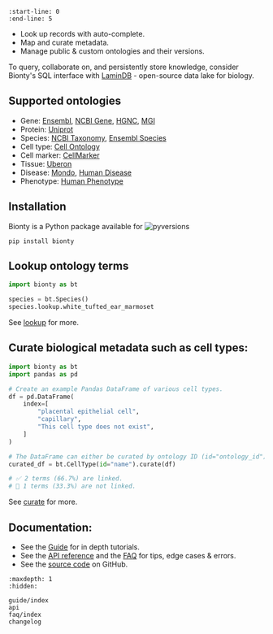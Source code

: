 ```{include} ../README.md
:start-line: 0
:end-line: 5
```

- Look up records with auto-complete.
- Map and curate metadata.
- Manage public & custom ontologies and their versions.

To query, collaborate on, and persistently store knowledge, consider Bionty's SQL interface with [LaminDB](LaminDB) - open-source data lake for biology.

## Supported ontologies

- Gene: [Ensembl](https://ensembl.org/), [NCBI Gene](https://www.ncbi.nlm.nih.gov/gene/), [HGNC](https://www.genenames.org/), [MGI](http://www.informatics.jax.org/)
- Protein: [Uniprot](https://www.uniprot.org/)
- Species: [NCBI Taxonomy](https://www.ncbi.nlm.nih.gov/taxonomy/), [Ensembl Species](https://useast.ensembl.org/info/about/species.html)
- Cell type: [Cell Ontology](https://obophenotype.github.io/cell-ontology/)
- Cell marker: [CellMarker](http://xteam.xbio.top/CellMarker)
- Tissue: [Uberon](http://obophenotype.github.io/uberon/)
- Disease: [Mondo](https://mondo.monarchinitiative.org/), [Human Disease](https://disease-ontology.org/)
- Phenotype: [Human Phenotype](https://hpo.jax.org/app/)

## Installation

Bionty is a Python package available for ![pyversions](https://img.shields.io/pypi/pyversions/bionty)

```
pip install bionty
```

## Lookup ontology terms

```python
import bionty as bt

species = bt.Species()
species.lookup.white_tufted_ear_marmoset
```

See [lookup](guide/lookup) for more.

## Curate biological metadata such as cell types:

```python
import bionty as bt
import pandas as pd

# Create an example Pandas DataFrame of various cell types.
df = pd.DataFrame(
    index=[
        "placental epithelial cell",
        "capillary",
        "This cell type does not exist",
    ]
)

# The DataFrame can either be curated by ontology ID (id="ontology_id") or by ontology term names (id="name").
curated_df = bt.CellType(id="name").curate(df)

# ✅ 2 terms (66.7%) are linked.
# 🔶 1 terms (33.3%) are not linked.
```

See [curate](guide/curate) for more.

## Documentation:

- See the [Guide](guide/index) for in depth tutorials.
- See the [API reference](api) and the [FAQ](faq/index) for tips, edge cases & errors.
- See the [source code](https://github.com/laminlabs/bionty) on GitHub.

```{toctree}
:maxdepth: 1
:hidden:

guide/index
api
faq/index
changelog
```
